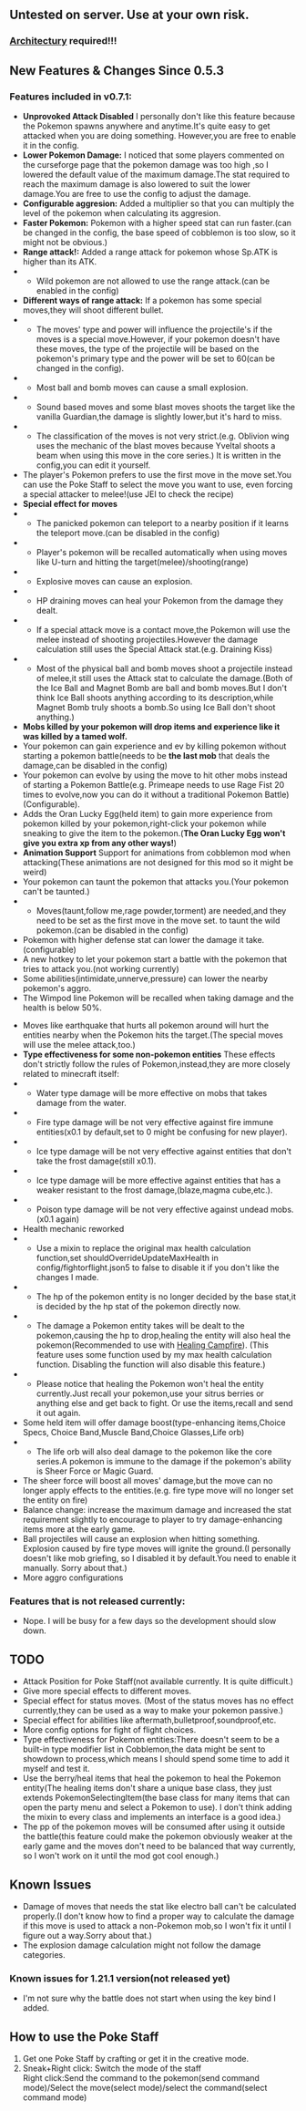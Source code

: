 ## Untested on server. Use at your own risk.
### [Architectury](https://modrinth.com/mod/architectury-api) required!!!
## New Features & Changes Since 0.5.3
### Features included in v0.7.1:
- **Unprovoked Attack Disabled** I personally don't like this feature because the Pokemon spawns anywhere and anytime.It's quite easy to get attacked when you are doing something. However,you are free to enable it in the config.
- **Lower Pokemon Damage:** I noticed that some players commented on the curseforge page that the pokemon damage was too high ,so I lowered the default value of the maximum damage.The stat required to reach the maximum damage is also lowered to suit the lower damage.You are free to use the config to adjust the damage.
- **Configurable aggresion:** Added a multiplier so that you can multiply the level of the pokemon when calculating its aggresion.
- **Faster Pokemon:** Pokemon with a higher speed stat can run faster.(can be changed in the config, the base speed of cobblemon is too slow, so it might not be obvious.)
- **Range attack!:** Added a range attack for pokemon whose Sp.ATK is higher than its ATK.
- - Wild pokemon are not allowed to use the range attack.(can be enabled in the config)
- **Different ways of range attack:** If a pokemon has some special moves,they will shoot different bullet.
- - The moves' type and power will influence the projectile's if the moves is a special move.However, if your pokemon doesn't have these moves, the type of the projectile will be based on the pokemon's primary type and the power will be set to 60(can be changed in the config).
- - Most ball and bomb moves can cause a small explosion.
- - Sound based moves and some blast moves shoots the target like the vanilla Guardian,the damage is slightly lower,but it's hard to miss.
- - The classification of the moves is not very strict.(e.g. Oblivion wing uses the mechanic of the blast moves because Yveltal shoots a beam when using this move in the core series.) It is written in the config,you can edit it yourself.
- The player's Pokemon prefers to use the first move in the move set.You can use the Poke Staff to select the move you want to use, even forcing a special attacker to melee!(use JEI to check the recipe)
- **Special effect for moves** 
- - The panicked pokemon can teleport to a nearby position if it learns the teleport move.(can be disabled in the config)
- - Player's pokemon will be recalled automatically when using moves like U-turn and hitting the target(melee)/shooting(range)
- - Explosive moves can cause an explosion.
- - HP draining moves can heal your Pokemon from the damage they dealt.
- - If a special attack move is a contact move,the Pokemon will use the melee instead of shooting projectiles.However the damage calculation still uses the Special Attack stat.(e.g. Draining Kiss) 
- - Most of the physical ball and bomb moves shoot a projectile instead of melee,it still uses the Attack stat to calculate the damage.(Both of the Ice Ball and Magnet Bomb are  ball and bomb moves.But I don't think Ice Ball shoots anything according to its description,while Magnet Bomb truly shoots a bomb.So using Ice Ball don't shoot anything.)
- **Mobs killed by your pokemon will drop items and experience like it was killed by a tamed wolf.**
- Your pokemon can gain experience and ev by killing pokemon without starting a pokemon battle(needs to be **the last mob** that deals the damage,can be disabled in the config)
- Your pokemon can evolve by using the move to hit other mobs instead of starting a Pokemon Battle(e.g. Primeape needs to use Rage Fist 20 times to evolve,now you can do it without a traditional Pokemon Battle)(Configurable).
- Adds the Oran Lucky Egg(held item) to gain more experience from pokemon killed by your pokemon,right-click your pokemon while sneaking to give the item to the pokemon.(**The Oran Lucky Egg won't give you extra xp from any other ways!**)
- **Animation Support** Support for animations from cobblemon mod when attacking(These animations are not designed for this mod so it might be weird)
- Your pokemon can taunt the pokemon that attacks you.(Your pokemon can't be taunted.)
- - Moves(taunt,follow me,rage powder,torment) are needed,and they need to be set as the first move in the move set. to taunt the wild pokemon.(can be disabled in the config)
- Pokemon with higher defense stat can lower the damage it take.(configurable)
- A new hotkey to let your pokemon start a battle with the pokemon that tries to attack you.(not working currently)
- Some abilities(intimidate,unnerve,pressure) can lower the nearby pokemon's aggro.
- The Wimpod line Pokemon will be recalled when taking damage and the health is below 50%.
* Moves like earthquake that hurts all pokemon around will hurt the entities nearby when the Pokemon hits the target.(The special moves will use the melee attack,too.)
* **Type effectiveness for some non-pokemon entities** These effects don't strictly follow the rules of Pokemon,instead,they are more closely related to minecraft itself:
* * Water type damage will be more effective on mobs that takes damage from the water.
* * Fire type damage will be not very effective against fire immune entities(x0.1 by default,set to 0 might be confusing for new player).
* * Ice type damage will be not very effective against entities that don't take the frost damage(still x0.1).
* * Ice type damage will be more effective against entities that has a weaker resistant to the frost damage,(blaze,magma cube,etc.).
* * Poison type damage will be not very effective against undead mobs.(x0.1 again)
* Health mechanic reworked
* * Use a mixin to replace the original max health calculation function,set shouldOverrideUpdateMaxHealth in config/fightorflight.json5 to false to disable it if you don't like the changes I made.
* * The hp of the pokemon entity is no longer decided by the base stat,it is decided by the hp stat of the pokemon directly now.
* * The damage a Pokemon entity takes will be dealt to the pokemon,causing the hp to drop,healing the entity will also heal the pokemon(Recommended to use with [Healing Campfire](https://modrinth.com/mod/healing-campfire)). (This feature uses some function used by my max health calculation function. Disabling the function will also disable this feature.)
* * Please notice that healing the Pokemon won't heal the entity currently.Just recall your pokemon,use your sitrus berries or anything else and get back to fight. Or use the items,recall and send it out again.
* Some held item will offer damage boost(type-enhancing items,Choice Specs, Choice Band,Muscle Band,Choice Glasses,Life orb)
* * The life orb will also deal damage to the pokemon like the core series.A pokemon is immune to the damage if the pokemon's ability is Sheer Force or Magic Guard.
* The sheer force will boost all moves' damage,but the move can no longer apply effects to the entities.(e.g. fire type move will no longer set the entity on fire)
* Balance change: increase the maximum damage and increased the stat requirement slightly to encourage to player to try damage-enhancing items more at the early game.
* Ball projectiles will cause an explosion when hitting something. Explosion caused by fire type moves will ignite the ground.(I personally doesn't like mob griefing, so I disabled it by default.You need to enable it manually. Sorry about that.)
* More aggro configurations
### Features that is not released currently:
- Nope. I will be busy for a few days so the development should slow down.
## TODO
- Attack Position for Poke Staff(not available currently. It is quite difficult.)
- Give more special effects to different moves.
- Special effect for status moves. (Most of the status moves has no effect currently,they can be used as a way to make your pokemon passive.)
- Special effect for abilities like aftermath,bulletproof,soundproof,etc.
- More config options for fight of flight choices.
- Type effectiveness for Pokemon entities:There doesn't seem to be a built-in type modifier list in Cobblemon,the data might be sent to showdown to process,which means I should spend some time to add it myself and test it.
- Use the berry/heal items that heal the pokemon to heal the Pokemon entity(The healing items don't share a unique base class, they just extends PokemonSelectingItem(the base class for many items that can open the party menu and select a Pokemon to use). I don't think adding the mixin to every class and implements an interface is a good idea.)
- The pp of the pokemon moves will be consumed after using it outside the battle(this feature could make the pokemon obviously weaker at the early game and the moves don't need to be balanced that way currently, so I won't work on it until the mod got cool enough.)
## Known Issues
- Damage of moves that needs the stat like electro ball can't be calculated properly.(I don't know how to find a proper way to calculate the damage if this move is used to attack a non-Pokemon mob,so I won't fix it until I figure out a way.Sorry about that.)
- The explosion damage calculation might not follow the damage categories.
### Known issues for 1.21.1 version(not released yet)
- I'm not sure why the battle does not start when using the key bind I added.
## How to use the Poke Staff
1. Get one Poke Staff by crafting or get it in the creative mode.
2. Sneak+Right click: Switch the mode of the staff  
Right click:Send the command to the pokemon(send command mode)/Select the move(select mode)/select the command(select command mode)
